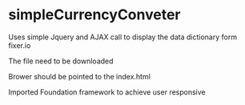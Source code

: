 # simpleCurrencyConveter
Uses simple Jquery and AJAX call to display the data dictionary form fixer.io

The file need to be downloaded 

Brower should be pointed to the index.html

Imported Foundation framework to achieve user responsive
